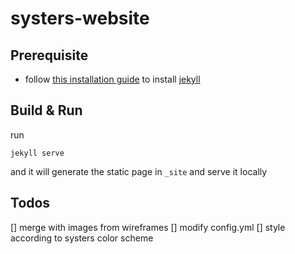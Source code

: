 # systers-website

## Prerequisite

* follow [this installation guide](https://jekyllrb.com/docs/installation/) to install [jekyll](https://jekyllrb.com)

## Build & Run

run

`jekyll serve`

and it will generate the static page in `_site` and serve it locally

## Todos
[] merge with images from wireframes
[] modify config.yml 
[] style according to systers color scheme
